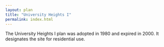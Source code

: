 ```yaml
---
layout: plan
title: "University Heights I"
permalink: index.html
---
```


The University Heights I plan was adopted in 1980 and expired in 2000. It designates the site for residential use.